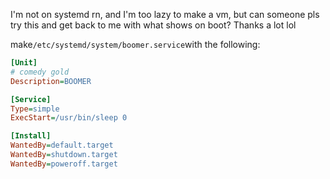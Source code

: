 I'm not on systemd rn, and I'm too lazy to make a vm, but can someone pls try this and get back to me with what shows on boot? Thanks a lot lol

make`/etc/systemd/system/boomer.service`with the following:
```ini
[Unit]
# comedy gold
Description=BOOMER

[Service]
Type=simple
ExecStart=/usr/bin/sleep 0

[Install]
WantedBy=default.target
WantedBy=shutdown.target
WantedBy=poweroff.target
```

